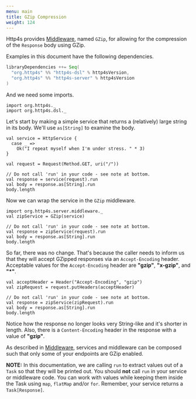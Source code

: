 ```yaml
---
menu: main
title: GZip Compression
weight: 124
---
```


Http4s provides [Middleware], named `GZip`, for allowing for the compression of the `Response`
body using GZip.

Examples in this document have the following dependencies.

```scala
libraryDependencies ++= Seq(
  "org.http4s" %% "http4s-dsl" % http4sVersion,
  "org.http4s" %% "http4s-server" % http4sVersion
)
```

And we need some imports.

```tut:silent
import org.http4s._
import org.http4s.dsl._
```

Let's start by making a simple service that returns a (relatively) large string
in its body. We'll use `as[String]` to examine the body. 

```tut:book
val service = HttpService {
  case _ =>
    Ok("I repeat myself when I'm under stress. " * 3)
}

val request = Request(Method.GET, uri("/"))

// Do not call 'run' in your code - see note at bottom.
val response = service(request).run
val body = response.as[String].run
body.length
```

Now we can wrap the service in the `GZip` middleware.

```tut:book
import org.http4s.server.middleware._
val zipService = GZip(service)

// Do not call 'run' in your code - see note at bottom.
val response = zipService(request).run
val body = response.as[String].run
body.length
```

So far, there was no change. That's because the caller needs to inform us that
they will accept GZipped responses via an `Accept-Encoding` header. Acceptable 
values for the `Accept-Encoding` header are **"gzip"**, **"x-gzip"**, and **"*"**.

```tut:book
val acceptHeader = Header("Accept-Encoding", "gzip")
val zipRequest = request.putHeaders(acceptHeader)

// Do not call 'run' in your code - see note at bottom.
val response = zipService(zipRequest).run
val body = response.as[String].run
body.length
```

Notice how the response no longer looks very String-like and it's shorter in 
length. Also, there is a `Content-Encoding` header in the response with a value
of **"gzip"**.

As described in [Middleware], services and middleware can be composed such 
that only some of your endpoints are GZip enabled.

**NOTE:** In this documentation, we are calling `run` to extract values out of a
`Task` so that they will be printed out. You should **not** call `run` in your 
service or middleware code. You can work with values while keeping them inside the 
Task using `map`, `flatMap` and/or `for`. Remember, your service returns a 
`Task[Response]`.

[Middleware]: ../middleware
